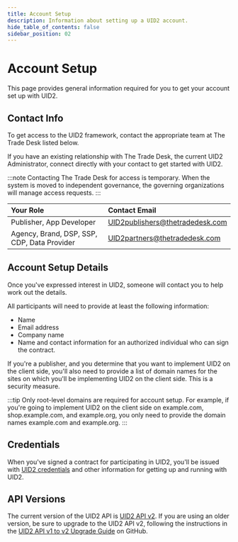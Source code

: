 ```yaml
---
title: Account Setup
description: Information about setting up a UID2 account.
hide_table_of_contents: false
sidebar_position: 02
---
```


# Account Setup

This page provides general information required for you to get your account set up with UID2.

<!-- It includes:

* [Contact Info](#contact-info)
* [Account Setup](#account-setup-details)
* [Credentials](#credentials)
* [API Versions](#api-versions)
 -->
## Contact Info

To get access to the UID2 framework, contact the appropriate team at The Trade Desk listed below. 

If you have an existing relationship with The Trade Desk, the current UID2 Administrator, connect directly with your contact to get started with UID2.

:::note
Contacting The Trade Desk for access is temporary. When the system is moved to independent governance, the governing organizations will manage access requests.
:::

| Your Role | Contact Email |
| :--- | :--- |
| Publisher, App Developer | [UID2publishers@thetradedesk.com](mailto:UID2publishers@thetradedesk.com) |
| Agency, Brand, DSP, SSP, CDP, Data Provider | [UID2partners@thetradedesk.com](mailto:UID2partners@thetradedesk.com) |

## Account Setup Details

Once you've expressed interest in UID2, someone will contact you to help work out the details.

All participants will need to provide at least the following information:
* Name
* Email address
* Company name
* Name and contact information for an authorized individual who can sign the contract.

If you're a publisher, and you determine that you want to implement UID2 on the client side, you'll also need to provide a list of domain names for the sites on which you'll be implementing UID2 on the client side. This is a security measure.

:::tip
Only root-level domains are required for account setup. For example, if you're going to implement UID2 on the client side on example.com, shop.example.com, and example.org, you only need to provide the domain names example.com and example.org.
:::

## Credentials

When you've signed a contract for participating in UID2, you'll be issued with [UID2 credentials](gs-credentials.md) and other information for getting up and running with UID2.


## API Versions

The current version of the UID2 API is [UID2 API v2](../summary-doc-v2.md). If you are using an older version, be sure to upgrade to the UID2 API v2, following the instructions in the [UID2 API v1 to v2 Upgrade Guide](https://github.com/IABTechLab/uid2docs/blob/main/api/v2/upgrades/upgrade-guide.md) on GitHub.
